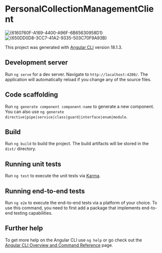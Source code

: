 # PersonalCollectionManagementClient
![{6160760F-A169-4400-A96F-6B65630958D1}](https://github.com/user-attachments/assets/4eedbb52-5724-4535-8651-03390831dda2)
![{650DD0D8-3CC7-41A2-9335-503C70F9A93B}](https://github.com/user-attachments/assets/5f40a03b-130c-4fda-91c2-d145e0e96e6a)

This project was generated with [Angular CLI](https://github.com/angular/angular-cli) version 18.1.3.

## Development server

Run `ng serve` for a dev server. Navigate to `http://localhost:4200/`. The application will automatically reload if you change any of the source files.

## Code scaffolding

Run `ng generate component component-name` to generate a new component. You can also use `ng generate directive|pipe|service|class|guard|interface|enum|module`.

## Build

Run `ng build` to build the project. The build artifacts will be stored in the `dist/` directory.

## Running unit tests

Run `ng test` to execute the unit tests via [Karma](https://karma-runner.github.io).

## Running end-to-end tests

Run `ng e2e` to execute the end-to-end tests via a platform of your choice. To use this command, you need to first add a package that implements end-to-end testing capabilities.

## Further help

To get more help on the Angular CLI use `ng help` or go check out the [Angular CLI Overview and Command Reference](https://angular.dev/tools/cli) page.
